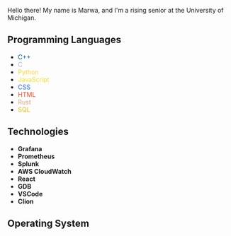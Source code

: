 Hello there! My name is Marwa, and I'm a rising senior at the University of Michigan. 


## Programming Languages

- <span style="color:#00599C">C++</span>
- <span style="color:#A8B9CC">C</span>
- <span style="color:#FFD43B">Python</span>
- <span style="color:#F7DF1E">JavaScript</span>
- <span style="color:#2965F1">CSS</span>
- <span style="color:#E34C26">HTML</span>
- <span style="color:#DEA584">Rust</span>
- <span style="color:#E6B91E">SQL</span>

## Technologies

- **Grafana**
- **Prometheus**
- **Splunk**
- **AWS CloudWatch**
- **React**
- **GDB**
- **VSCode**
- **Clion**


## Operating System
